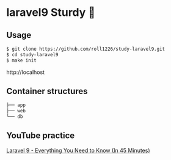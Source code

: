 # laravel9 Sturdy 🐳

## Usage

```bash
$ git clone https://github.com/roll1226/study-laravel9.git
$ cd study-laravel9
$ make init
```

http://localhost

## Container structures

```bash
├── app
├── web
└── db
```

## YouTube practice

[Laravel 9 - Everything You Need to Know (In 45 Minutes)](https://youtu.be/GwunZ5sH2P8)
